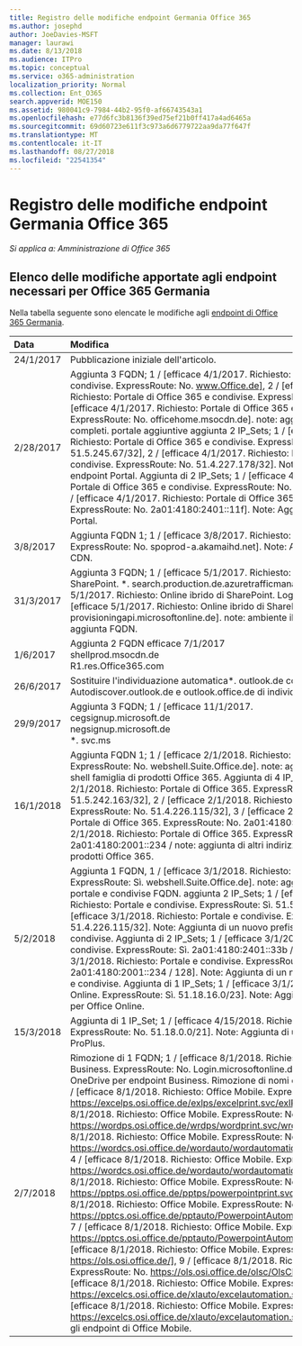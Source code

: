 ```yaml
---
title: Registro delle modifiche endpoint Germania Office 365
ms.author: josephd
author: JoeDavies-MSFT
manager: laurawi
ms.date: 8/13/2018
ms.audience: ITPro
ms.topic: conceptual
ms.service: o365-administration
localization_priority: Normal
ms.collection: Ent_O365
search.appverid: MOE150
ms.assetid: 980041c9-7984-44b2-95f0-af66743543a1
ms.openlocfilehash: e77d6fc3b8136f39ed75ef21b0ff417a4ad6465a
ms.sourcegitcommit: 69d60723e611f3c973a6d6779722aa9da77f647f
ms.translationtype: MT
ms.contentlocale: it-IT
ms.lasthandoff: 08/27/2018
ms.locfileid: "22541354"
---
```

# <a name="office-365-germany-endpoints-change-log"></a>Registro delle modifiche endpoint Germania Office 365

*Si applica a: Amministrazione di Office 365*

## <a name="list-of-changes-to-the-endpoints-required-for-office-365-germany"></a>Elenco delle modifiche apportate agli endpoint necessari per Office 365 Germania

Nella tabella seguente sono elencate le modifiche agli [endpoint di Office 365 Germania](office-365-germany-endpoints.md).
  
|**Data**|**Modifica**|
|:-----|:-----|
|24/1/2017  <br/> |Pubblicazione iniziale dell'articolo.  <br/> |
|2/28/2017  <br/> |Aggiunta 3 FQDN; 1 / [efficace 4/1/2017. Richiesto: Portale di Office 365 e condivise. ExpressRoute: No. www.Office.de], 2 / [efficace 4/1/2017. Richiesto: Portale di Office 365 e condivise. ExpressRoute: No. Office.de], 3 / [efficace 4/1/2017. Richiesto: Portale di Office 365 e condivise. ExpressRoute: No. officehome.msocdn.de]. note: aggiunta di nomi di dominio completi. portale aggiuntive aggiunta 2 IP_Sets; 1 / [efficace 4/1/2017. Richiesto: Portale di Office 365 e condivise. ExpressRoute: No. 51.5.245.67/32], 2 / [efficace 4/1/2017. Richiesto: Portale di Office 365 e condivise. ExpressRoute: No. 51.4.227.178/32]. Note: Aggiunta di altri endpoint Portal. Aggiunta di 2 IP_Sets; 1 / [efficace 4/1/2017. Richiesto: Portale di Office 365 e condivise. ExpressRoute: No. 2a01:4180:2001::92], 2 / [efficace 4/1/2017. Richiesto: Portale di Office 365 e condivise. ExpressRoute: No. 2a01:4180:2401::11f]. Note: Aggiunta di altri endpoint Portal.  <br/> |
|3/8/2017  <br/> |Aggiunta FQDN 1; 1 / [efficace 3/8/2017. Richiesto: OneDrive for Business. ExpressRoute: No. spoprod-a.akamaihd.net]. Note: Aggiunta di altri endpoint CDN.  <br/> |
|31/3/2017  <br/> |Aggiunta 3 FQDN; 1 / [efficace 5/1/2017. Richiesto: Online ibrido di SharePoint. \*. search.production.de.azuretrafficmanager.de], 2 / [efficace 5/1/2017. Richiesto: Online ibrido di SharePoint. Login.microsoftonline.de], 3 / [efficace 5/1/2017. Richiesto: Online ibrido di SharePoint. provisioningapi.microsoftonline.de]. note: ambiente ibrido di Sharepoint aggiunta FQDN.  <br/> |
|1/6/2017  <br/> |Aggiunta 2 FQDN efficace 7/1/2017  <br/> shellprod.msocdn.de  <br/> R1.res.Office365.com  <br/> |
|26/6/2017  <br/> |Sostituire l'individuazione automatica\*. outlook.de con Autodiscover.outlook.de e outlook.office.de di individuazione automatica.  <br/> |
|29/9/2017  <br/> |Aggiunta 3 FQDN; 1 / [efficace 11/1/2017.  <br/> cegsignup.microsoft.de  <br/> negsignup.microsoft.de  <br/> \*. svc.ms  <br/> |
|16/1/2018  <br/> |Aggiunta FQDN 1; 1 / [efficace 2/1/2018. Richiesto: Portale di Office 365. ExpressRoute: No. webshell.Suite.Office.de]. note: aggiunta di ulteriori FQDN shell famiglia di prodotti Office 365. Aggiunta di 4 IP_Sets; 1 / [efficace 2/1/2018. Richiesto: Portale di Office 365. ExpressRoute: No. 51.5.242.163/32], 2 / [efficace 2/1/2018. Richiesto: Portale di Office 365. ExpressRoute: No. 51.4.226.115/32], 3 / [efficace 2/1/2018. Richiesto: Portale di Office 365. ExpressRoute: No. 2a01:4180:2401::33b / 4 / [efficace 2/1/2018. Richiesto: Portale di Office 365. ExpressRoute: No. 2a01:4180:2001::234 / note: aggiunta di altri indirizzi IP per shell famiglia di prodotti Office 365.  <br/> |
|5/2/2018  <br/> |Aggiunta 1 FQDN, 1 / [efficace 3/1/2018. Richiesto: Portale e condivise. ExpressRoute: Sì. webshell.Suite.Office.de]. note: aggiunta di un URL per portale e condivise FQDN. aggiunta 2 IP_Sets; 1 / [efficace 3/1/2018. Richiesto: Portale e condivise. ExpressRoute: Sì. 51.5.242.163/32]., 2 / [efficace 3/1/2018. Richiesto: Portale e condivise. ExpressRoute: Sì. 51.4.226.115/32]. Note: Aggiunta di un nuovo prefisso per portale e condivise. Aggiunta di 2 IP_Sets; 1 / [efficace 3/1/2018. Richiesto: Portale e condivise. ExpressRoute: Sì. 2a01:4180:2401::33b / 128]., 2 / [efficace 3/1/2018. Richiesto: Portale e condivise. ExpressRoute: Sì. 2a01:4180:2001::234 / 128]. Note: Aggiunta di un nuovo prefisso per portale e condivise. Aggiunta di 1 IP_Sets; 1 / [efficace 3/1/2018. Richiesto: Office Online. ExpressRoute: Sì. 51.18.16.0/23]. Note: Aggiunta di un nuovo prefisso per Office Online.  <br/> |
|15/3/2018  <br/> |Aggiunta di 1 IP_Set; 1 / [efficace 4/15/2018. Richiesto: Office 365 ProPlus. ExpressRoute: No. 51.18.0.0/21]. Note: Aggiunta di un endpoint di Office 365 ProPlus.  <br/> |
|2/7/2018  <br/> |Rimozione di 1 FQDN; 1 / [efficace 8/1/2018. Richiesto: OneDrive for Business. ExpressRoute: No. Login.microsoftonline.de]. note: rimozione OneDrive per endpoint Business. Rimozione di nomi di dominio 11 completi; 1 / [efficace 8/1/2018. Richiesto: Office Mobile. ExpressRoute: No. https://excelps.osi.office.de/exlps/excelprint.svc/exlPrint], 2 / [efficace 8/1/2018. Richiesto: Office Mobile. ExpressRoute: No. https://wordps.osi.office.de/wrdps/wordprint.svc/wrdprint], 3 / [efficace 8/1/2018. Richiesto: Office Mobile. ExpressRoute: No. https://wordcs.osi.office.de/wordauto/wordautomation.svc/wordautomation], 4 / [efficace 8/1/2018. Richiesto: Office Mobile. ExpressRoute: No. https://wordcs.osi.office.de/wordauto/wordautomation.svc/rest], 5 / [efficace 8/1/2018. Richiesto: Office Mobile. ExpressRoute: No. https://pptps.osi.office.de/pptps/powerpointprint.svc/PptPrint], 6 / [efficace 8/1/2018. Richiesto: Office Mobile. ExpressRoute: No. https://pptcs.osi.office.de/pptauto/PowerpointAutomation.svc/PptAutomation], 7 / [efficace 8/1/2018. Richiesto: Office Mobile. ExpressRoute: No. https://pptcs.osi.office.de/pptauto/PowerpointAutomation.svc/rest], 8 / [efficace 8/1/2018. Richiesto: Office Mobile. ExpressRoute: No. https://ols.osi.office.de/], 9 / [efficace 8/1/2018. Richiesto: Office Mobile. ExpressRoute: No. https://ols.osi.office.de/olsc/OlsClient.svc/OlsClient], 10 / [efficace 8/1/2018. Richiesto: Office Mobile. ExpressRoute: No. https://excelcs.osi.office.de/xlauto/excelautomation.svc/XlAutomation], 11 / [efficace 8/1/2018. Richiesto: Office Mobile. ExpressRoute: No. https://excelcs.osi.office.de/xlauto/excelautomation.svc/rest]. Note: Rimozione gli endpoint di Office Mobile.  <br/> |
   

